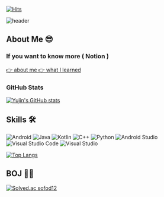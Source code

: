 

[![Hits](https://hits.seeyoufarm.com/api/count/incr/badge.svg?url=https%3A%2F%2Fgithub.com%2Fyujin1292%2Fhit-counter&count_bg=%23CACEFD&title_bg=%23ECD3FF&icon=googlekeep.svg&icon_color=%23E7E7E7&title=Welcome%21&edge_flat=false)](https://hits.seeyoufarm.com)

![header](https://capsule-render.vercel.app/api?type=waving&color=auto&height=200&section=header&text=Jin&fontSize=90)

## About Me 😎

### If you want to know more ( Notion )
[👉 about me  ](https://yujin2.notion.site/About-me-a8b3d52755b34897b9e020bdd6ea05dc)
[👉 what I learned ](https://www.notion.so/yujin2/Study-Log-26b6b392d36a41dd8fd65aba191db38f)


### GitHub Stats
[![Yujin's GitHub stats](https://github-readme-stats.vercel.app/api?username=yujin1292)](https://github.com/anuraghazra/github-readme-stats)


## Skills 🛠️
![Android](https://img.shields.io/badge/Android-3DDC84?style=for-the-badge&logo=android&logoColor=white) ![Java](https://img.shields.io/badge/java-%23ED8B00.svg?style=for-the-badge&logo=java&logoColor=white) ![Kotlin](https://img.shields.io/badge/kotlin-%230095D5.svg?style=for-the-badge&logo=kotlin&logoColor=white)	![C++](https://img.shields.io/badge/c++-%2300599C.svg?style=for-the-badge&logo=c%2B%2B&logoColor=white) 	![Python](https://img.shields.io/badge/python-3670A0?style=for-the-badge&logo=python&logoColor=ffdd54) ![Android Studio](https://img.shields.io/badge/Android%20Studio-3DDC84.svg?style=for-the-badge&logo=android-studio&logoColor=white) 	![Visual Studio Code](https://img.shields.io/badge/Visual%20Studio%20Code-0078d7.svg?style=for-the-badge&logo=visual-studio-code&logoColor=white) ![Visual Studio](https://img.shields.io/badge/Visual%20Studio-5C2D91.svg?style=for-the-badge&logo=visual-studio&logoColor=white)


[![Top Langs](https://github-readme-stats.vercel.app/api/top-langs/?username=yujin1292&langs_count=8)](https://github.com/anuraghazra/github-readme-stats)


## BOJ 👩‍💻
[![Solved.ac sofod12](http://mazassumnida.wtf/api/v2/generate_badge?boj=sofod12)](https://solved.ac/sofod12/)

<!---
yujin1292/yujin1292 is a ✨ special ✨ repository because its `README.md` (this file) appears on your GitHub profile.
You can click the Preview link to take a look at your changes.
--->
